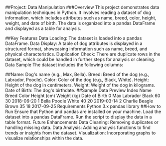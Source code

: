 
##Project: Data Manipulation
###Overview
This project demonstrates data manipulation techniques in Python. It involves reading a dataset of dog information, which includes attributes such as name, breed, color, height, weight, and date of birth. The data is organized into a pandas DataFrame and displayed as a table for analysis.

##Key Features
Data Loading: The dataset is loaded into a pandas DataFrame.
Data Display: A table of dog attributes is displayed in a structured format, showcasing information such as name, breed, and physical characteristics.
Duplication Check: There are duplicate rows in the dataset, which could be handled in further steps for analysis or cleaning.
Data Sample
The dataset includes the following columns:

##Name: Dog's name (e.g., Max, Bella).
Breed: Breed of the dog (e.g., Labrador, Poodle).
Color: Color of the dog (e.g., Black, White).
Height: Height of the dog in centimeters.
Weight: Weight of the dog in kilograms.
Date of Birth: The dog's birthdate.
##Sample Data Preview
Index	Name	Breed	Color	Height (cm)	Weight (kg)	Date of Birth
0	Max	Labrador	Black	60	30	2018-06-20
1	Bella	Poodle	White	40	20	2019-03-14
2	Charlie	Beagle	Brown	35	18	2017-09-25
Requirements
Python 3.x
pandas library
##How to Run
Ensure that Python and pandas are installed on your machine.
Load the dataset into a pandas DataFrame.
Run the script to display the data in a table format.
Future Enhancements
Data Cleaning: Removing duplicates or handling missing data.
Data Analysis: Adding analysis functions to find trends or insights from the dataset.
Visualization: Incorporating graphs to visualize relationships within the data.





